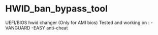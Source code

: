 # HWID_ban_bypass_tool
UEFI/BIOS hwid changer (Only for AMI bios)
Tested and working on : -VANGUARD
-EASY anti-cheat
